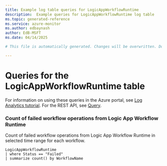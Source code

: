 ```yaml
---
title: Example log table queries for LogicAppWorkflowRuntime
description:  Example queries for LogicAppWorkflowRuntime log table
ms.topic: generated-reference
ms.service: azure-monitor
ms.author: edbaynash
author: EdB-MSFT
ms.date: 04/14/2025

# This file is automatically generated. Changes will be overwritten. Do not change this file directly. 

---
```


# Queries for the LogicAppWorkflowRuntime table

For information on using these queries in the Azure portal, see [Log Analytics tutorial](/azure/azure-monitor/logs/log-analytics-tutorial). For the REST API, see [Query](/rest/api/loganalytics/query).


### Count of failed workflow operations from Logic App Workflow Runtime  


Count of failed workflow operations from Logic App Workflow Runtime in selected time range for each workflow.  

```query
LogicAppWorkflowRuntime
| where Status == "Failed"
| summarize count() by WorkflowName
```

